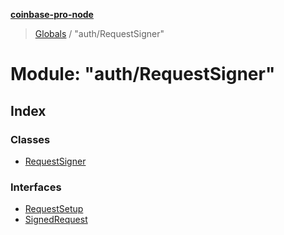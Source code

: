 **[coinbase-pro-node](../README.md)**

> [Globals](../globals.md) / "auth/RequestSigner"

# Module: "auth/RequestSigner"

## Index

### Classes

- [RequestSigner](../classes/_auth_requestsigner_.requestsigner.md)

### Interfaces

- [RequestSetup](../interfaces/_auth_requestsigner_.requestsetup.md)
- [SignedRequest](../interfaces/_auth_requestsigner_.signedrequest.md)
